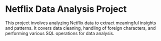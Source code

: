 # Netflix Data Analysis Project

This project involves analyzing Netflix data to extract meaningful insights and patterns. It covers data cleaning, handling of foreign characters, and performing various SQL operations for data analysis.



